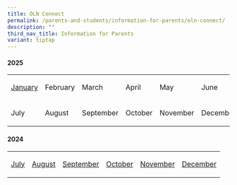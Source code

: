 ```yaml
---
title: OLN Connect
permalink: /parents-and-students/information-for-parents/oln-connect/
description: ""
third_nav_title: Information for Parents
variant: tiptap
---
```

<h4><strong>2025</strong></h4>
<table style="minWidth: 150px">
<colgroup>
<col>
<col>
<col>
<col>
<col>
<col>
</colgroup>
<tbody>
<tr>
<td rowspan="1" colspan="1">
<p><a href="/files/2025 oln connect/OLN_Connect_P001.pdf" rel="noopener noreferrer nofollow" target="_blank">January</a>
</p>
</td>
<td rowspan="1" colspan="1">
<p>February</p>
</td>
<td rowspan="1" colspan="1">
<p>March</p>
</td>
<td rowspan="1" colspan="1">
<p>April</p>
</td>
<td rowspan="1" colspan="1">
<p>May</p>
</td>
<td rowspan="1" colspan="1">
<p>June</p>
</td>
</tr>
<tr>
<td rowspan="1" colspan="1">
<p>July</p>
</td>
<td rowspan="1" colspan="1">
<p>August</p>
</td>
<td rowspan="1" colspan="1">
<p>September</p>
</td>
<td rowspan="1" colspan="1">
<p>October</p>
</td>
<td rowspan="1" colspan="1">
<p>November</p>
</td>
<td rowspan="1" colspan="1">
<p>December</p>
</td>
</tr>
</tbody>
</table>
<h4><strong>2024</strong></h4>
<table style="minWidth: 150px">
<colgroup>
<col>
<col>
<col>
<col>
<col>
<col>
</colgroup>
<tbody>
<tr>
<td rowspan="1" colspan="1">
<p><a href="/files/2024olnconnect/OLN_Connect_P007r1.pdf" rel="noopener noreferrer nofollow" target="_blank">July</a>
</p>
</td>
<td rowspan="1" colspan="1">
<p><a href="/files/2024olnconnect/OLN_Connect_P008.pdf" rel="noopener noreferrer nofollow" target="_blank">August</a>
</p>
</td>
<td rowspan="1" colspan="1">
<p><a href="/files/2024olnconnect/OLN_Connect_P009.pdf" rel="noopener noreferrer nofollow" target="_blank">September</a>
</p>
</td>
<td rowspan="1" colspan="1">
<p><a href="/files/2024olnconnect/OLN_Connect_P010r1.pdf" rel="noopener noreferrer nofollow" target="_blank">October</a>
</p>
</td>
<td rowspan="1" colspan="1">
<p><a href="/files/2024olnconnect/OLN_Connect_P011.pdf" rel="noopener noreferrer nofollow" target="_blank">November</a>
</p>
</td>
<td rowspan="1" colspan="1">
<p><a href="/files/2024olnconnect/OLN_Connect_P012.pdf" rel="noopener noreferrer nofollow" target="_blank">December</a>
</p>
</td>
</tr>
</tbody>
</table>
<p></p>